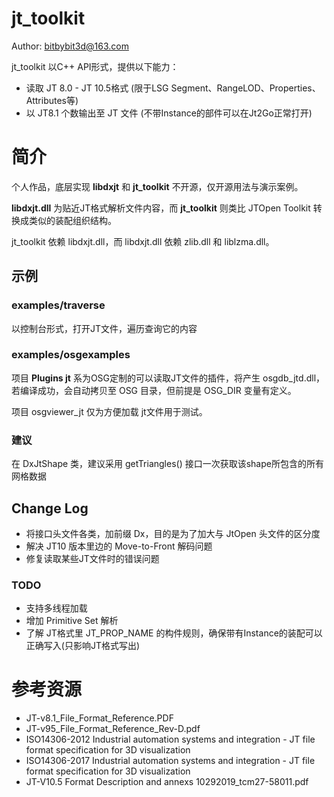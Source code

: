 # jt_toolkit

Author: bitbybit3d@163.com

jt_toolkit 以C++ API形式，提供以下能力：
- 读取 JT 8.0 - JT 10.5格式 (限于LSG Segment、RangeLOD、Properties、Attributes等)
- 以 JT8.1 个数输出至 JT 文件  (不带Instance的部件可以在Jt2Go正常打开)


# 简介
个人作品，底层实现 **libdxjt** 和 **jt_toolkit** 不开源，仅开源用法与演示案例。

**libdxjt.dll** 为贴近JT格式解析文件内容，而 **jt_toolkit** 则类比 JTOpen Toolkit 转换成类似的装配组织结构。

jt_toolkit 依赖 libdxjt.dll，而 libdxjt.dll 依赖 zlib.dll 和 liblzma.dll。


## 示例

### examples/traverse
以控制台形式，打开JT文件，遍历查询它的内容

### examples/osgexamples
项目 **Plugins jt** 系为OSG定制的可以读取JT文件的插件，将产生 osgdb_jtd.dll，若编译成功，会自动拷贝至 OSG 目录，但前提是
OSG_DIR 变量有定义。

项目 osgviewer_jt 仅为方便加载 jt文件用于测试。

### 建议
在 DxJtShape 类，建议采用 getTriangles() 接口一次获取该shape所包含的所有网格数据


## Change Log
- 将接口头文件各类，加前缀 Dx，目的是为了加大与 JtOpen 头文件的区分度
- 解决 JT10 版本里边的 Move-to-Front 解码问题
- 修复读取某些JT文件时的错误问题


### TODO
- 支持多线程加载
- 增加 Primitive Set 解析
- 了解 JT格式里 JT_PROP_NAME 的构件规则，确保带有Instance的装配可以正确写入(只影响JT格式写出)


# 参考资源
- JT-v8.1_File_Format_Reference.PDF
- JT-v95_File_Format_Reference_Rev-D.pdf
- ISO14306-2012 Industrial automation systems and integration - JT file format specification for 3D visualization
- ISO14306-2017 Industrial automation systems and integration - JT file format specification for 3D visualization
- JT-V10.5 Format Description and annexs 10292019_tcm27-58011.pdf
